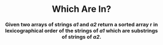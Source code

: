 <div align = "center">

# Which Are In?

</div>

<div align = "center">

<h3>Given two arrays of strings <em>a1</em> and <em>a2</em> return a sorted array r in lexicographical order of the strings of <em>a1</em> which are substrings of strings of <em>a2</em>.</h3>
<br>

</div>
